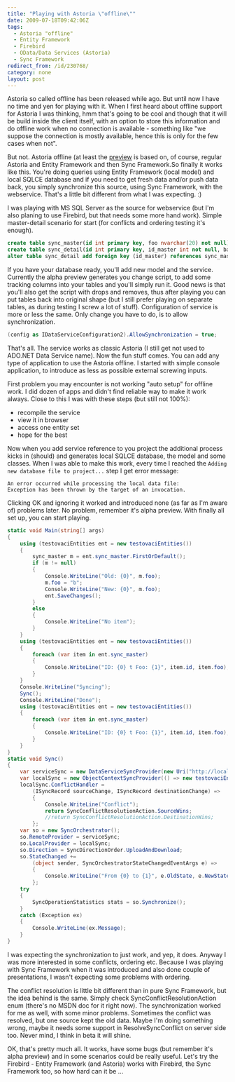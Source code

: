```yaml
---
title: "Playing with Astoria \"offline\""
date: 2009-07-18T09:42:06Z
tags:
  - Astoria "offline"
  - Entity Framework
  - Firebird
  - OData/Data Services (Astoria)
  - Sync Framework
redirect_from: /id/230768/
category: none
layout: post
---
```

<p>Astoria so called offline has been released while ago. But until now I have no time and yen for playing with it. When I first heard about offline support for Astoria I was thinking, hmm that's going to be cool and though that it will be build inside the client itself, with an option to store this information and do offline work when no connection is available - something like "we suppose the connection is mostly available, hence this is only for the few cases when not".

But not. Astoria offline (at least the [preview][1] is based on, of course, regular Astoria and Entity Framework and then Sync Framework.So finally it works like this. You're doing queries using Entity Framework (local model) and local SQLCE database and if you need to get fresh data and/or push data back, you simply synchronize this source, using Sync Framework, with the webservice. That's a little bit different from what I was expecting. :)

I was playing with MS SQL Server as the source for webservice (but I'm also planing to use Firebird, but that needs some more hand work). Simple master-detail scenario for start (for conflicts and ordering testing it's enough).

```sql
create table sync_master(id int primary key, foo nvarchar(20) not null);
create table sync_detail(id int primary key, id_master int not null, bar nvarchar(20) not null);
alter table sync_detail add foreign key (id_master) references sync_master(id);
```

If you have your database ready, you'll add new model and the service. Currently the alpha preview generates you change script, to add some tracking columns into your tables and you'll simply run it. Good news is that you'll also get the script with drops and removes, thus after playing you can put tables back into original shape (but I still prefer playing on separate tables, as during testing I screw a lot of stuff). Configuration of service is more or less the same. Only change you have to do, is to allow synchronization.

```csharp
(config as IDataServiceConfiguration2).AllowSynchronization = true;
```

That's all. The service works as classic Astoria (I still get not used to ADO.NET Data Service name). Now the fun stuff comes. You can add any type of application to use the Astoria offline. I started with simple console application, to introduce as less as possible external screwing inputs.

First problem you may encounter is not working "auto setup" for offline work. I did dozen of apps and didn't find reliable way to make it work always. Close to this I was with these steps (but still not 100%):

* recompile the service
* view it in browser
* access one entity set
* hope for the best

Now when you add service reference to you project the additional process kicks in (should) and generates local SQLCE database, the model and some classes. When I was able to make this work, every time I reached the `Adding new database file to project...` step I get error message:

```text
An error occurred while processing the local data file:
Exception has been thrown by the target of an invocation.
```

Clicking OK and ignoring it worked and introduced none (as far as I'm aware of) problems later. No problem, remember it's alpha preview. With finally all set up, you can start playing.

```csharp
static void Main(string[] args)
{
	using (testovaciEntities ent = new testovaciEntities())
	{
		sync_master m = ent.sync_master.FirstOrDefault();
		if (m != null)
		{
			Console.WriteLine("Old: {0}", m.foo);
			m.foo = "b";
			Console.WriteLine("New: {0}", m.foo);
			ent.SaveChanges();
		}
		else
		{
			Console.WriteLine("No item");
		}
	}
	using (testovaciEntities ent = new testovaciEntities())
	{
		foreach (var item in ent.sync_master)
		{
			Console.WriteLine("ID: {0} t Foo: {1}", item.id, item.foo);
		}
	}
	Console.WriteLine("Syncing");
	Sync();
	Console.WriteLine("Done");
	using (testovaciEntities ent = new testovaciEntities())
	{
		foreach (var item in ent.sync_master)
		{
			Console.WriteLine("ID: {0} t Foo: {1}", item.id, item.foo);
		}
	}
}
static void Sync()
{
	var serviceSync = new DataServiceSyncProvider(new Uri("http://localhost:1744/WebDataService1.svc"), "global");
	var localSync = new ObjectContextSyncProvider(() => new testovaciEntities());
	localSync.ConflictHandler =
		(ISyncRecord sourceChange, ISyncRecord destinationChange) =>
		{
			Console.WriteLine("Conflict");
			return SyncConflictResolutionAction.SourceWins;
			//return SyncConflictResolutionAction.DestinationWins;
		};
	var so = new SyncOrchestrator();
	so.RemoteProvider = serviceSync;
	so.LocalProvider = localSync;
	so.Direction = SyncDirectionOrder.UploadAndDownload;
	so.StateChanged +=
		(object sender, SyncOrchestratorStateChangedEventArgs e) =>
		{
			Console.WriteLine("From {0} to {1}", e.OldState, e.NewState);
		};
	try
	{
		SyncOperationStatistics stats = so.Synchronize();
	}
	catch (Exception ex)
	{
		Console.WriteLine(ex.Message);
	}
}
```

I was expecting the synchronization to just work, and yep, it does. Anyway I was more interested in some conflicts, ordering etc. Because I was playing with Sync Framework when it was introduced and also done couple of presentations, I wasn't expecting some problems with ordering.

The conflict resolution is little bit different than in pure Sync Framework, but the idea behind is the same. Simply check SyncConflictResolutionAction enum (there's no MSDN doc for it right now). The synchronization worked for me as well, with some minor problems. Sometimes the conflict was resolved, but one source kept the old data. Maybe I'm doing something wrong, maybe it needs some support in ResolveSyncConflict on server side too. Never mind, I think in beta it will shine.

OK, that's pretty much all. It works, have some bugs (but remember it's alpha preview) and in some scenarios could be really useful. Let's try the Firebird - Entity Framework (and Astoria) works with Firebird, the Sync Framework too, so how hard can it be ...

[1]: http://www.microsoft.com/downloads/details.aspx?FamilyID=479F2216-E6F2-486F-80C9-2CFADE5082C1&displaylang=en